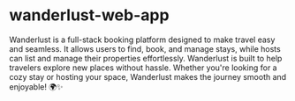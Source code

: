 # wanderlust-web-app
Wanderlust is a full-stack booking platform designed to make travel easy and seamless. It allows users to find, book, and manage stays, while hosts can list and manage their properties effortlessly. Wanderlust is built to help travelers explore new places without hassle. Whether you're looking for a cozy stay or hosting your space, Wanderlust makes the journey smooth and enjoyable! 🌍✨
